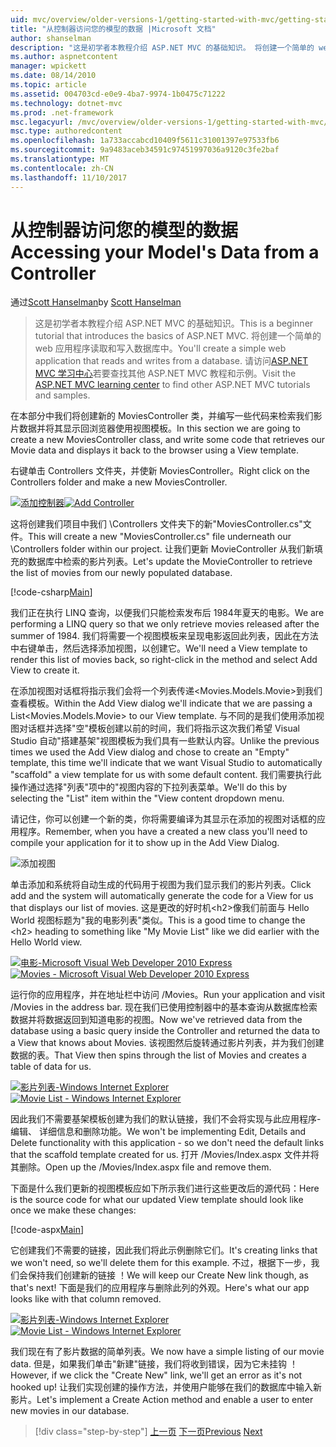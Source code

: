```yaml
---
uid: mvc/overview/older-versions-1/getting-started-with-mvc/getting-started-with-mvc-part5
title: "从控制器访问您的模型的数据 |Microsoft 文档"
author: shanselman
description: "这是初学者本教程介绍 ASP.NET MVC 的基础知识。 将创建一个简单的 web 应用程序读取和写入数据库中。"
ms.author: aspnetcontent
manager: wpickett
ms.date: 08/14/2010
ms.topic: article
ms.assetid: 004703cd-e0e9-4ba7-9974-1b0475c71222
ms.technology: dotnet-mvc
ms.prod: .net-framework
msc.legacyurl: /mvc/overview/older-versions-1/getting-started-with-mvc/getting-started-with-mvc-part5
msc.type: authoredcontent
ms.openlocfilehash: 1a733accabcd10409f5611c31001397e97533fb6
ms.sourcegitcommit: 9a9483aceb34591c97451997036a9120c3fe2baf
ms.translationtype: MT
ms.contentlocale: zh-CN
ms.lasthandoff: 11/10/2017
---
```

<a name="accessing-your-models-data-from-a-controller"></a><span data-ttu-id="55267-104">从控制器访问您的模型的数据</span><span class="sxs-lookup"><span data-stu-id="55267-104">Accessing your Model's Data from a Controller</span></span>
====================
<span data-ttu-id="55267-105">通过[Scott Hanselman](https://github.com/shanselman)</span><span class="sxs-lookup"><span data-stu-id="55267-105">by [Scott Hanselman](https://github.com/shanselman)</span></span>

> <span data-ttu-id="55267-106">这是初学者本教程介绍 ASP.NET MVC 的基础知识。</span><span class="sxs-lookup"><span data-stu-id="55267-106">This is a beginner tutorial that introduces the basics of ASP.NET MVC.</span></span> <span data-ttu-id="55267-107">将创建一个简单的 web 应用程序读取和写入数据库中。</span><span class="sxs-lookup"><span data-stu-id="55267-107">You'll create a simple web application that reads and writes from a database.</span></span> <span data-ttu-id="55267-108">请访问[ASP.NET MVC 学习中心](../../../index.md)若要查找其他 ASP.NET MVC 教程和示例。</span><span class="sxs-lookup"><span data-stu-id="55267-108">Visit the [ASP.NET MVC learning center](../../../index.md) to find other ASP.NET MVC tutorials and samples.</span></span>


<span data-ttu-id="55267-109">在本部分中我们将创建新的 MoviesController 类，并编写一些代码来检索我们影片数据并将其显示回浏览器使用视图模板。</span><span class="sxs-lookup"><span data-stu-id="55267-109">In this section we are going to create a new MoviesController class, and write some code that retrieves our Movie data and displays it back to the browser using a View template.</span></span>

<span data-ttu-id="55267-110">右键单击 Controllers 文件夹，并使新 MoviesController。</span><span class="sxs-lookup"><span data-stu-id="55267-110">Right click on the Controllers folder and make a new MoviesController.</span></span>

<span data-ttu-id="55267-111">[![添加控制器](getting-started-with-mvc-part5/_static/image2.png)](getting-started-with-mvc-part5/_static/image1.png)</span><span class="sxs-lookup"><span data-stu-id="55267-111">[![Add Controller](getting-started-with-mvc-part5/_static/image2.png)](getting-started-with-mvc-part5/_static/image1.png)</span></span>

<span data-ttu-id="55267-112">这将创建我们项目中我们 \Controllers 文件夹下的新"MoviesController.cs"文件。</span><span class="sxs-lookup"><span data-stu-id="55267-112">This will create a new "MoviesController.cs" file underneath our \Controllers folder within our project.</span></span> <span data-ttu-id="55267-113">让我们更新 MovieController 从我们新填充的数据库中检索的影片列表。</span><span class="sxs-lookup"><span data-stu-id="55267-113">Let's update the MovieController to retrieve the list of movies from our newly populated database.</span></span>

[!code-csharp[Main](getting-started-with-mvc-part5/samples/sample1.cs)]

<span data-ttu-id="55267-114">我们正在执行 LINQ 查询，以便我们只能检索发布后 1984年夏天的电影。</span><span class="sxs-lookup"><span data-stu-id="55267-114">We are performing a LINQ query so that we only retrieve movies released after the summer of 1984.</span></span> <span data-ttu-id="55267-115">我们将需要一个视图模板来呈现电影返回此列表，因此在方法中右键单击，然后选择添加视图，以创建它。</span><span class="sxs-lookup"><span data-stu-id="55267-115">We'll need a View template to render this list of movies back, so right-click in the method and select Add View to create it.</span></span>

<span data-ttu-id="55267-116">在添加视图对话框将指示我们会将一个列表传递&lt;Movies.Models.Movie&gt;到我们查看模板。</span><span class="sxs-lookup"><span data-stu-id="55267-116">Within the Add View dialog we'll indicate that we are passing a List&lt;Movies.Models.Movie&gt; to our View template.</span></span> <span data-ttu-id="55267-117">与不同的是我们使用添加视图对话框并选择"空"模板创建以前的时间，我们将指示这次我们希望 Visual Studio 自动"搭建基架"视图模板为我们具有一些默认内容。</span><span class="sxs-lookup"><span data-stu-id="55267-117">Unlike the previous times we used the Add View dialog and chose to create an "Empty" template, this time we'll indicate that we want Visual Studio to automatically "scaffold" a view template for us with some default content.</span></span> <span data-ttu-id="55267-118">我们需要执行此操作通过选择"列表"项中的"视图内容的下拉列表菜单。</span><span class="sxs-lookup"><span data-stu-id="55267-118">We'll do this by selecting the "List" item within the "View content dropdown menu.</span></span>

<span data-ttu-id="55267-119">请记住，你可以创建一个新的类，你将需要编译为其显示在添加的视图对话框的应用程序。</span><span class="sxs-lookup"><span data-stu-id="55267-119">Remember, when you have a created a new class you'll need to compile your application for it to show up in the Add View Dialog.</span></span>

![添加视图](getting-started-with-mvc-part5/_static/image3.png)

<span data-ttu-id="55267-121">单击添加和系统将自动生成的代码用于视图为我们显示我们的影片列表。</span><span class="sxs-lookup"><span data-stu-id="55267-121">Click add and the system will automatically generate the code for a View for us that displays our list of movies.</span></span> <span data-ttu-id="55267-122">这是更改的好时机&lt;h2&gt;像我们前面与 Hello World 视图标题为"我的电影列表"类似。</span><span class="sxs-lookup"><span data-stu-id="55267-122">This is a good time to change the &lt;h2&gt; heading to something like "My Movie List" like we did earlier with the Hello World view.</span></span>

<span data-ttu-id="55267-123">[![电影-Microsoft Visual Web Developer 2010 Express](getting-started-with-mvc-part5/_static/image5.png)](getting-started-with-mvc-part5/_static/image4.png)</span><span class="sxs-lookup"><span data-stu-id="55267-123">[![Movies - Microsoft Visual Web Developer 2010 Express](getting-started-with-mvc-part5/_static/image5.png)](getting-started-with-mvc-part5/_static/image4.png)</span></span>

<span data-ttu-id="55267-124">运行你的应用程序，并在地址栏中访问 /Movies。</span><span class="sxs-lookup"><span data-stu-id="55267-124">Run your application and visit /Movies in the address bar.</span></span> <span data-ttu-id="55267-125">现在我们已使用控制器中的基本查询从数据库检索数据并将数据返回到知道电影的视图。</span><span class="sxs-lookup"><span data-stu-id="55267-125">Now we've retrieved data from the database using a basic query inside the Controller and returned the data to a View that knows about Movies.</span></span> <span data-ttu-id="55267-126">该视图然后旋转通过影片列表，并为我们创建数据的表。</span><span class="sxs-lookup"><span data-stu-id="55267-126">That View then spins through the list of Movies and creates a table of data for us.</span></span>

<span data-ttu-id="55267-127">[![影片列表-Windows Internet Explorer](getting-started-with-mvc-part5/_static/image7.png)](getting-started-with-mvc-part5/_static/image6.png)</span><span class="sxs-lookup"><span data-stu-id="55267-127">[![Movie List - Windows Internet Explorer](getting-started-with-mvc-part5/_static/image7.png)](getting-started-with-mvc-part5/_static/image6.png)</span></span>

<span data-ttu-id="55267-128">因此我们不需要基架模板创建为我们的默认链接，我们不会将实现与此应用程序-编辑、 详细信息和删除功能。</span><span class="sxs-lookup"><span data-stu-id="55267-128">We won't be implementing Edit, Details and Delete functionality with this application - so we don't need the default links that the scaffold template created for us.</span></span> <span data-ttu-id="55267-129">打开 /Movies/Index.aspx 文件并将其删除。</span><span class="sxs-lookup"><span data-stu-id="55267-129">Open up the /Movies/Index.aspx file and remove them.</span></span>

<span data-ttu-id="55267-130">下面是什么我们更新的视图模板应如下所示我们进行这些更改后的源代码：</span><span class="sxs-lookup"><span data-stu-id="55267-130">Here is the source code for what our updated View template should look like once we make these changes:</span></span>

[!code-aspx[Main](getting-started-with-mvc-part5/samples/sample2.aspx)]

<span data-ttu-id="55267-131">它创建我们不需要的链接，因此我们将此示例删除它们。</span><span class="sxs-lookup"><span data-stu-id="55267-131">It's creating links that we won't need, so we'll delete them for this example.</span></span> <span data-ttu-id="55267-132">不过，根据下一步，我们会保持我们创建新的链接 ！</span><span class="sxs-lookup"><span data-stu-id="55267-132">We will keep our Create New link though, as that's next!</span></span> <span data-ttu-id="55267-133">下面是我们的应用程序与删除此列的外观。</span><span class="sxs-lookup"><span data-stu-id="55267-133">Here's what our app looks like with that column removed.</span></span>

<span data-ttu-id="55267-134">[![影片列表-Windows Internet Explorer](getting-started-with-mvc-part5/_static/image9.png)](getting-started-with-mvc-part5/_static/image8.png)</span><span class="sxs-lookup"><span data-stu-id="55267-134">[![Movie List - Windows Internet Explorer](getting-started-with-mvc-part5/_static/image9.png)](getting-started-with-mvc-part5/_static/image8.png)</span></span>

<span data-ttu-id="55267-135">我们现在有了影片数据的简单列表。</span><span class="sxs-lookup"><span data-stu-id="55267-135">We now have a simple listing of our movie data.</span></span> <span data-ttu-id="55267-136">但是，如果我们单击"新建"链接，我们将收到错误，因为它未挂钩 ！</span><span class="sxs-lookup"><span data-stu-id="55267-136">However, if we click the "Create New" link, we'll get an error as it's not hooked up!</span></span> <span data-ttu-id="55267-137">让我们实现创建的操作方法，并使用户能够在我们的数据库中输入新影片。</span><span class="sxs-lookup"><span data-stu-id="55267-137">Let's implement a Create Action method and enable a user to enter new movies in our database.</span></span>

>[!div class="step-by-step"]
<span data-ttu-id="55267-138">[上一页](getting-started-with-mvc-part4.md)
[下一页](getting-started-with-mvc-part6.md)</span><span class="sxs-lookup"><span data-stu-id="55267-138">[Previous](getting-started-with-mvc-part4.md)
[Next](getting-started-with-mvc-part6.md)</span></span>
